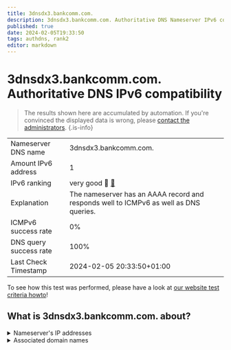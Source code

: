 ```yaml
---
title: 3dnsdx3.bankcomm.com.
description: 3dnsdx3.bankcomm.com. Authoritative DNS Nameserver IPv6 compatibility
published: true
date: 2024-02-05T19:33:50
tags: authdns, rank2
editor: markdown
---
```


# 3dnsdx3.bankcomm.com. Authoritative DNS IPv6 compatibility

> The results shown here are accumulated by automation. If you're convinced the displayed data is wrong, please [contact the administrators](/howto/chat). 
{.is-info}




|   |   |
| - | - |
| Nameserver DNS name | 3dnsdx3.bankcomm.com.
| Amount IPv6 address | 1
| IPv6 ranking | very good :2nd_place_medal: [🔗](/howto/ranking) |
| Explanation | The nameserver has an AAAA record and responds well to ICMPv6 as well as DNS queries. |
| ICMPv6 success rate | 0%|
| DNS query success rate | 100% |
| Last Check Timestamp | 2024-02-05 20:33:50+01:00 |

To see how this test was performed, please have a look at [our website test criteria howto](/howto/testcriteria/authdns)!


## What is 3dnsdx3.bankcomm.com. about?




<details>
<summary>Nameserver's IP addresses</summary>

240e:688:200:1600::53

</details>



<details>
<summary>Associated domain names</summary>

www.bankcomm.com

</details>
